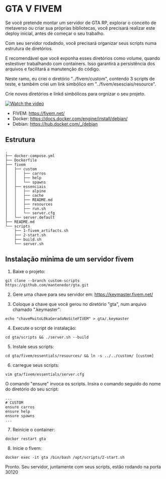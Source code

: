 # GTA V FIVEM

Se você pretende montar um servidor de GTA RP, explorar o conceito de metaverso ou criar sua próprias bibliotecas, você precisará realizar este deploy inicial, antes de começar o seu trabalho.

Com seu servidor rodadndo, você precisará organizar seus scripts numa estrutura de diretórios.

E recomendável que você exponha esses diretórios como volume, quando estestiver trabalhando com containers. Isso garantirá a persistência dos arquivos e facilitará a manutenção do código.

Neste ramo, eu criei o diretório "../fivem/custom", contendo 3 scripts de teste, e também criei um link simbólico em "../fivem/esesciais/resource".

Crie novos diretórios e linkd simbólicos para orgnizar o seu projeto.

[![Watch the video](https://img.youtube.com/vi/kwy48L_lFSc/maxresdefault.jpg)](https://youtu.be/kwy48L_lFSc)

* FIVEM: https://fivem.net/
* Docker: https://docs.docker.com/engine/install/debian/
* Debian: https://hub.docker.com/_/debian

## Estrutura
```
.
├── docker-compose.yml
├── Dockerfile
├── fivem
│   ├── custom
│   │   ├── carros
│   │   ├── help
│   │   └── spawns
│   ├── essenciais
│   │   ├── alpine
│   │   ├── cache
│   │   ├── README.md
│   │   ├── resources
│   │   ├── run.sh
│   │   └── server.cfg
│   └── server.default
├── README.md
└── scripts
    ├── 1-fivem_artifacts.sh
    ├── 2-start.sh
    ├── build.sh
    └── server.sh
```
## Instalação mínima de um servidor fivem

1. Baixe o projeto:
```
git clone --branch custom-scripts https://github.com/mantenedor/gta.git
```
2. Gere uma chave para seu servidor em: https://keymaster.fivem.net/

3. Coloque a chave que você gerou no diretório "gta", num arquivo chamado ".keymaster":
```
echo "chaveMuitoL0kaGeradaNoSiteFIVEM" > gta/.keymaster
```
4. Execute o script de instalação:
```
cd gta/scripts && ./server.sh --build
```
5. Instale seus scripts:
```
cd gta/fivem/essentials/resources/ && ln -s ../../custom/ [custom]
```
6. carregue seus scripts:
```
vim gta/fivem/essentials/server.cfg
```
O comando "ensure" invoca os scripts. Insira o comando seguido do nome do diretório do seu script: 
```
...
# CUSTOM
ensure carros
ensure help
ensure spawns
...
```
7. Reinicie o container:
```
docker restart gta
````
8. Inicie o fivem:
```
docker exec -it gta /bin/bash /opt/scripts/2-start.sh
```

Pronto. Seu servidor, juntamente com seus scripts, estão rodando na porta 30120
